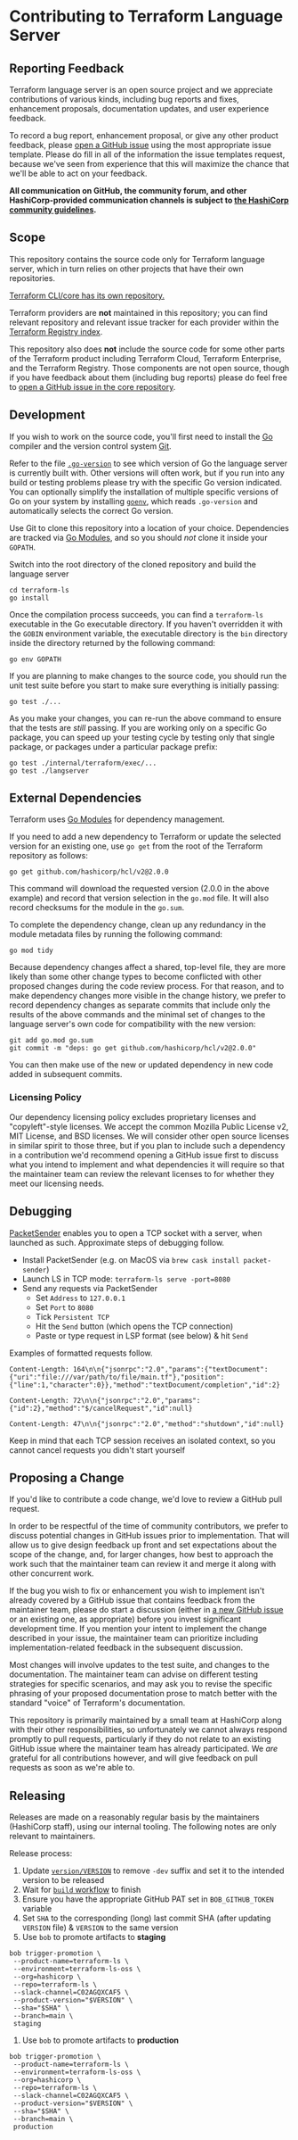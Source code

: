 # Contributing to Terraform Language Server

## Reporting Feedback

Terraform language server is an open source project and we appreciate
contributions of various kinds, including bug reports and fixes,
enhancement proposals, documentation updates, and user experience feedback.

To record a bug report, enhancement proposal, or give any other product
feedback, please [open a GitHub issue](https://github.com/hashicorp/terraform-ls/issues/new/choose)
using the most appropriate issue template. Please do fill in all of the
information the issue templates request, because we've seen from experience that
this will maximize the chance that we'll be able to act on your feedback.

**All communication on GitHub, the community forum, and other HashiCorp-provided
communication channels is subject to
[the HashiCorp community guidelines](https://www.hashicorp.com/community-guidelines).**

## Scope

This repository contains the source code only for Terraform language server,
which in turn relies on other projects that have their own repositories.

[Terraform CLI/core has its own repository.](https://github.com/hashicorp/terraform)

Terraform providers are **not** maintained in this repository; you can find relevant
repository and relevant issue tracker for each provider within the
[Terraform Registry index](https://registry.terraform.io/browse/providers).

This repository also does **not** include the source code for some other parts of
the Terraform product including Terraform Cloud, Terraform Enterprise, and the
Terraform Registry. Those components are not open source, though if you have
feedback about them (including bug reports) please do feel free to
[open a GitHub issue in the core repository](https://github.com/hashicorp/terraform/issues/new/choose).

## Development

If you wish to work on the source code, you'll first need to install
 the [Go](https://golang.org/) compiler and the version control system
[Git](https://git-scm.com/).

Refer to the file [`.go-version`](.go-version) to see which version of Go
the language server is currently built with. Other versions will often work,
but if you run into any build or testing problems please try with the specific
Go version indicated. You can optionally simplify the installation of multiple
specific versions of Go on your system by installing
[`goenv`](https://github.com/syndbg/goenv), which reads `.go-version` and
automatically selects the correct Go version.

Use Git to clone this repository into a location of your choice. Dependencies
are tracked via [Go Modules](https://blog.golang.org/using-go-modules),
and so you should _not_ clone it inside your `GOPATH`.

Switch into the root directory of the cloned repository and build
the language server

```
cd terraform-ls
go install
```

Once the compilation process succeeds, you can find a `terraform-ls` executable in
the Go executable directory. If you haven't overridden it with the `GOBIN`
environment variable, the executable directory is the `bin` directory inside
the directory returned by the following command:

```
go env GOPATH
```

If you are planning to make changes to the source code, you should run the
unit test suite before you start to make sure everything is initially passing:

```
go test ./...
```

As you make your changes, you can re-run the above command to ensure that the
tests are _still_ passing. If you are working only on a specific Go package,
you can speed up your testing cycle by testing only that single package, or
packages under a particular package prefix:

```
go test ./internal/terraform/exec/...
go test ./langserver
```

## External Dependencies

Terraform uses [Go Modules]((https://blog.golang.org/using-go-modules))
for dependency management.

If you need to add a new dependency to Terraform or update the selected version
for an existing one, use `go get` from the root of the Terraform repository
as follows:

```
go get github.com/hashicorp/hcl/v2@2.0.0
```

This command will download the requested version (2.0.0 in the above example)
and record that version selection in the `go.mod` file. It will also record
checksums for the module in the `go.sum`.

To complete the dependency change, clean up any redundancy in the module
metadata files by running the following command:

```
go mod tidy
```

Because dependency changes affect a shared, top-level file, they are more likely
than some other change types to become conflicted with other proposed changes
during the code review process. For that reason, and to make dependency changes
more visible in the change history, we prefer to record dependency changes as
separate commits that include only the results of the above commands and the
minimal set of changes to the language server's own code for compatibility
with the new version:

```
git add go.mod go.sum
git commit -m "deps: go get github.com/hashicorp/hcl/v2@2.0.0"
```

You can then make use of the new or updated dependency in new code added in
subsequent commits.

### Licensing Policy

Our dependency licensing policy excludes proprietary licenses and "copyleft"-style
licenses. We accept the common Mozilla Public License v2, MIT License,
and BSD licenses. We will consider other open source licenses
in similar spirit to those three, but if you plan to include such a dependency
in a contribution we'd recommend opening a GitHub issue first to discuss what
you intend to implement and what dependencies it will require so that the
maintainer team can review the relevant licenses to for whether
they meet our licensing needs.

## Debugging

[PacketSender](https://packetsender.com) enables you to open a TCP socket with a server, when launched as such.
Approximate steps of debugging follow.

 - Install PacketSender (e.g. on MacOS via `brew cask install packet-sender`)
 - Launch LS in TCP mode: `terraform-ls serve -port=8080`
 - Send any requests via PacketSender
   - Set `Address` to `127.0.0.1`
   - Set `Port` to `8080`
   - Tick `Persistent TCP`
   - Hit the `Send` button (which opens the TCP connection)
   - Paste or type request in LSP format (see below) & hit `Send`

Examples of formatted requests follow.

```
Content-Length: 164\n\n{"jsonrpc":"2.0","params":{"textDocument":{"uri":"file:///var/path/to/file/main.tf"},"position":{"line":1,"character":0}},"method":"textDocument/completion","id":2}
```
```
Content-Length: 72\n\n{"jsonrpc":"2.0","params":{"id":2},"method":"$/cancelRequest","id":null}
```
```
Content-Length: 47\n\n{"jsonrpc":"2.0","method":"shutdown","id":null}
```

Keep in mind that each TCP session receives an isolated context,
so you cannot cancel requests you didn't start yourself

## Proposing a Change

If you'd like to contribute a code change, we'd love to review a GitHub pull request.

In order to be respectful of the time of community contributors, we prefer to
discuss potential changes in GitHub issues prior to implementation. That will
allow us to give design feedback up front and set expectations about the scope
of the change, and, for larger changes, how best to approach the work such that
the maintainer team can review it and merge it along with other concurrent work.

If the bug you wish to fix or enhancement you wish to implement isn't already
covered by a GitHub issue that contains feedback from the maintainer team,
please do start a discussion (either in
[a new GitHub issue](https://github.com/hashicorp/terraform-ls/issues/new/choose)
or an existing one, as appropriate) before you invest significant development
time. If you mention your intent to implement the change described in your
issue, the maintainer team can prioritize including implementation-related
feedback in the subsequent discussion.

Most changes will involve updates to the test suite, and changes to the
documentation. The maintainer team can advise on different testing strategies
for specific scenarios, and may ask you to revise the specific phrasing of
your proposed documentation prose to match better with the standard "voice" of
Terraform's documentation.

This repository is primarily maintained by a small team at HashiCorp along with
their other responsibilities, so unfortunately we cannot always respond
promptly to pull requests, particularly if they do not relate to an existing
GitHub issue where the maintainer team has already participated. We _are_
grateful for all contributions however, and will give feedback on pull requests
as soon as we're able to.

## Releasing

Releases are made on a reasonably regular basis by the maintainers (HashiCorp staff), using our internal tooling. The following notes are only relevant to maintainers.

Release process:

 1. Update [`version/VERSION`](https://github.com/hashicorp/terraform-ls/blob/main/version/VERSION) to remove `-dev` suffix and set it to the intended version to be released
 1. Wait for [`build` workflow](https://github.com/hashicorp/terraform-ls/actions/workflows/build.yml) to finish
 1. Ensure you have the appropriate GitHub PAT set in `BOB_GITHUB_TOKEN` variable
 1. Set `SHA` to the corresponding (long) last commit SHA (after updating `VERSION` file) & `VERSION` to the same version
 1. Use `bob` to promote artifacts to **staging**
 ```
bob trigger-promotion \
  --product-name=terraform-ls \
  --environment=terraform-ls-oss \
  --org=hashicorp \
  --repo=terraform-ls \
  --slack-channel=C02AGQXCAF5 \
  --product-version="$VERSION" \
  --sha="$SHA" \
  --branch=main \
  staging
 ```
 1. Use `bob` to promote artifacts to **production**
 ```
bob trigger-promotion \
  --product-name=terraform-ls \
  --environment=terraform-ls-oss \
  --org=hashicorp \
  --repo=terraform-ls \
  --slack-channel=C02AGQXCAF5 \
  --product-version="$VERSION" \
  --sha="$SHA" \
  --branch=main \
  production
 ```
